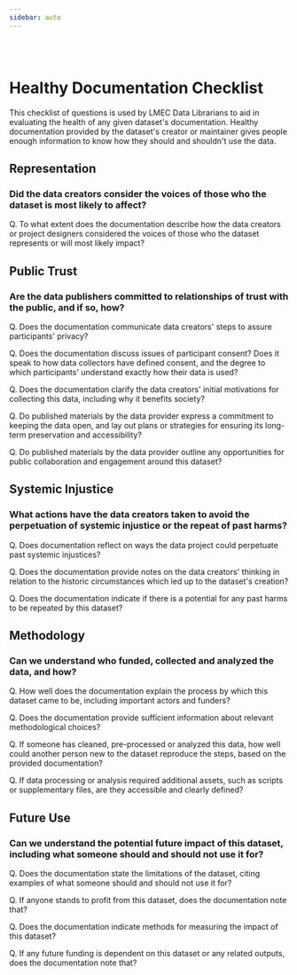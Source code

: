 ```yaml
--- 
sidebar: auto
---
```


<br>
<br>


# Healthy Documentation Checklist


This checklist of questions is used by LMEC Data Librarians to aid in evaluating the health of any given dataset's documentation. Healthy documentation provided by the dataset's creator or maintainer gives people enough information to know how they should and shouldn't use the data.

## Representation

### Did the data creators consider the voices of those who the dataset is most likely to affect?

Q. To what extent does the documentation describe how the data creators or project designers considered the voices of those who the dataset represents or will most likely impact? 

## Public Trust

### Are the data publishers committed to relationships of trust with the public, and if so, how?

Q. Does the documentation communicate data creators' steps to assure participants' privacy?

Q. Does the documentation discuss issues of participant consent? Does it speak to how data collectors have defined consent, and the degree to which participants' understand exactly how their data is used?

Q. Does the documentation clarify the data creators' initial motivations for collecting this data, including why it benefits society?

Q. Do published materials by the data provider express a commitment to keeping the data open, and lay out plans or strategies for ensuring its long-term preservation and accessibility?

Q. Do published materials by the data provider outline any opportunities for public collaboration and engagement around this dataset?

## Systemic Injustice

### What actions have the data creators taken to avoid the perpetuation of systemic injustice or the repeat of past harms?

Q. Does documentation reflect on ways the data project could perpetuate past systemic injustices?

Q. Does the documentation provide notes on the data creators' thinking in relation to the historic circumstances which led up to the dataset's creation?

Q. Does the documentation indicate if there is a potential for any past harms to be repeated by this dataset?

## Methodology

### Can we understand who funded, collected and analyzed the data, and how?

Q. How well does the documentation explain the process by which this dataset came to be, including important actors and funders?

Q. Does the documentation provide sufficient information about relevant methodological choices?

Q. If someone has cleaned, pre-processed or analyzed this data, how well could another person new to the dataset reproduce the steps, based on the provided documentation?

Q. If data processing or analysis required additional assets, such as scripts or supplementary files, are they accessible and clearly defined?


## Future Use

### Can we understand the potential future impact of this dataset, including what someone should and should not use it for?

Q. Does the documentation state the limitations of the dataset, citing examples of what someone should and should not use it for?

Q. If anyone stands to profit from this dataset, does the documentation note that?

Q. Does the documentation indicate methods for measuring the impact of this dataset?

Q. If any future funding is dependent on this dataset or any related outputs, does the documentation note that?




